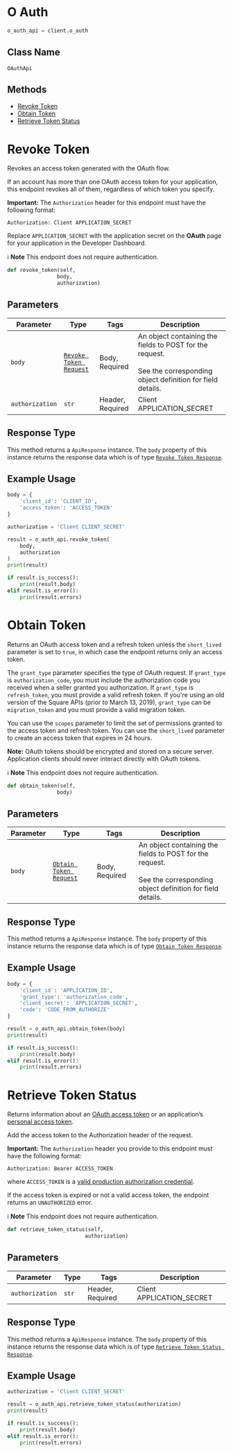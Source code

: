# O Auth

```python
o_auth_api = client.o_auth
```

## Class Name

`OAuthApi`

## Methods

* [Revoke Token](../../doc/api/o-auth.md#revoke-token)
* [Obtain Token](../../doc/api/o-auth.md#obtain-token)
* [Retrieve Token Status](../../doc/api/o-auth.md#retrieve-token-status)


# Revoke Token

Revokes an access token generated with the OAuth flow.

If an account has more than one OAuth access token for your application, this
endpoint revokes all of them, regardless of which token you specify.

__Important:__ The `Authorization` header for this endpoint must have the
following format:

```
Authorization: Client APPLICATION_SECRET
```

Replace `APPLICATION_SECRET` with the application secret on the **OAuth**
page for your application in the Developer Dashboard.

:information_source: **Note** This endpoint does not require authentication.

```python
def revoke_token(self,
                body,
                authorization)
```

## Parameters

| Parameter | Type | Tags | Description |
|  --- | --- | --- | --- |
| `body` | [`Revoke Token Request`](../../doc/models/revoke-token-request.md) | Body, Required | An object containing the fields to POST for the request.<br><br>See the corresponding object definition for field details. |
| `authorization` | `str` | Header, Required | Client APPLICATION_SECRET |

## Response Type

This method returns a `ApiResponse` instance. The `body` property of this instance returns the response data which is of type [`Revoke Token Response`](../../doc/models/revoke-token-response.md).

## Example Usage

```python
body = {
    'client_id': 'CLIENT_ID',
    'access_token': 'ACCESS_TOKEN'
}

authorization = 'Client CLIENT_SECRET'

result = o_auth_api.revoke_token(
    body,
    authorization
)
print(result)

if result.is_success():
    print(result.body)
elif result.is_error():
    print(result.errors)
```


# Obtain Token

Returns an OAuth access token and a refresh token unless the
`short_lived` parameter is set to `true`, in which case the endpoint
returns only an access token.

The `grant_type` parameter specifies the type of OAuth request. If
`grant_type` is `authorization_code`, you must include the authorization
code you received when a seller granted you authorization. If `grant_type`
is `refresh_token`, you must provide a valid refresh token. If you're using
an old version of the Square APIs (prior to March 13, 2019), `grant_type`
can be `migration_token` and you must provide a valid migration token.

You can use the `scopes` parameter to limit the set of permissions granted
to the access token and refresh token. You can use the `short_lived` parameter
to create an access token that expires in 24 hours.

__Note:__ OAuth tokens should be encrypted and stored on a secure server.
Application clients should never interact directly with OAuth tokens.

:information_source: **Note** This endpoint does not require authentication.

```python
def obtain_token(self,
                body)
```

## Parameters

| Parameter | Type | Tags | Description |
|  --- | --- | --- | --- |
| `body` | [`Obtain Token Request`](../../doc/models/obtain-token-request.md) | Body, Required | An object containing the fields to POST for the request.<br><br>See the corresponding object definition for field details. |

## Response Type

This method returns a `ApiResponse` instance. The `body` property of this instance returns the response data which is of type [`Obtain Token Response`](../../doc/models/obtain-token-response.md).

## Example Usage

```python
body = {
    'client_id': 'APPLICATION_ID',
    'grant_type': 'authorization_code',
    'client_secret': 'APPLICATION_SECRET',
    'code': 'CODE_FROM_AUTHORIZE'
}

result = o_auth_api.obtain_token(body)
print(result)

if result.is_success():
    print(result.body)
elif result.is_error():
    print(result.errors)
```


# Retrieve Token Status

Returns information about an [OAuth access token](https://developer.squareup.com/docs/build-basics/access-tokens#get-an-oauth-access-token) or an application’s [personal access token](https://developer.squareup.com/docs/build-basics/access-tokens#get-a-personal-access-token).

Add the access token to the Authorization header of the request.

__Important:__ The `Authorization` header you provide to this endpoint must have the following format:

```
Authorization: Bearer ACCESS_TOKEN
```

where `ACCESS_TOKEN` is a
[valid production authorization credential](https://developer.squareup.com/docs/build-basics/access-tokens).

If the access token is expired or not a valid access token, the endpoint returns an `UNAUTHORIZED` error.

:information_source: **Note** This endpoint does not require authentication.

```python
def retrieve_token_status(self,
                         authorization)
```

## Parameters

| Parameter | Type | Tags | Description |
|  --- | --- | --- | --- |
| `authorization` | `str` | Header, Required | Client APPLICATION_SECRET |

## Response Type

This method returns a `ApiResponse` instance. The `body` property of this instance returns the response data which is of type [`Retrieve Token Status Response`](../../doc/models/retrieve-token-status-response.md).

## Example Usage

```python
authorization = 'Client CLIENT_SECRET'

result = o_auth_api.retrieve_token_status(authorization)
print(result)

if result.is_success():
    print(result.body)
elif result.is_error():
    print(result.errors)
```

